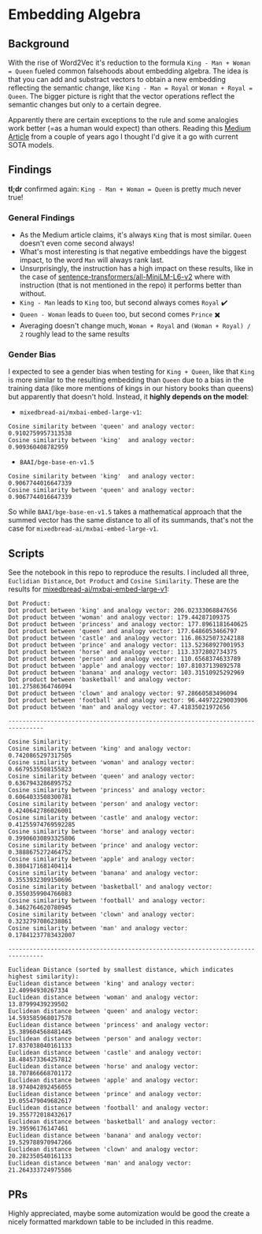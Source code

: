# Embedding Algebra

## Background 
With the rise of Word2Vec it's reduction to the formula `King - Man + Woman = Queen` fueled common falsehoods about embedding algebra.
The idea is that you can add and substract vectors to obtain a new embedding reflecting the semantic change, like `King - Man = Royal` or `Woman + Royal = Queen`. The bigger picture is right that the vector operations reflect the semantic changes but only to a certain degree. 

Apparently there are certain exceptions to the rule and some analogies work better (=as a human would expect) than others. 
Reading this [Medium Article](https://blog.esciencecenter.nl/king-man-woman-king-9a7fd2935a85) from a couple of years ago I thought I'd give it a go with current SOTA models.

## Findings 
**tl;dr** confirmed again: `King - Man + Woman = Queen` is pretty much never true!

### General Findings
- As the Medium article claims, it's always `King` that is most similar. `Queen` doesn't even come second always! 
- What's most interesting is that negative embeddings have the biggest impact, to the word `Man` will always rank last. 
- Unsurprisingly, the instruction has a high impact on these results, like in the case of [sentence-transformers/all-MiniLM-L6-v2](https://huggingface.co/sentence-transformers/all-MiniLM-L6-v2) where with instruction (that is not mentioned in the repo) it performs better than without.
- `King - Man` leads to `King` too, but second always comes `Royal` ✔️
- `Queen - Woman` leads to `Queen` too, but second comes `Prince` ✖️
- Averaging doesn't change much, `Woman + Royal` and `(Woman + Royal) / 2` roughly lead to the same results

### Gender Bias
I expected to see a gender bias when testing for `King + Queen`, like that `King` is more similar to the resulting embedding than `Queen` due to a bias in the training data (like more mentions of kings in our history books than queens) but apparently that doesn't hold. Instead, it **highly depends on the model**:
- `mixedbread-ai/mxbai-embed-large-v1`:
```
Cosine similarity between 'queen' and analogy vector: 0.9102759957313538
Cosine similarity between 'king'  and analogy vector: 0.909360408782959
```
- `BAAI/bge-base-en-v1.5`
```
Cosine similarity between 'king'  and analogy vector: 0.9067744016647339
Cosine similarity between 'queen' and analogy vector: 0.9067744016647339
```
So while `BAAI/bge-base-en-v1.5` takes a mathematical approach that the summed vector has the same distance to all of its summands, that's not the case for `mixedbread-ai/mxbai-embed-large-v1`.

## Scripts
See the notebook in this repo to reproduce the results. I included all three, `Euclidian Distance`, `Dot Product` and `Cosine Similarity`. These are the results for [mixedbread-ai/mxbai-embed-large-v1](https://huggingface.co/mixedbread-ai/mxbai-embed-large-v1):

```
Dot Product:
Dot product between 'king' and analogy vector: 206.02333068847656
Dot product between 'woman' and analogy vector: 179.44287109375
Dot product between 'princess' and analogy vector: 177.8961181640625
Dot product between 'queen' and analogy vector: 177.6486053466797
Dot product between 'castle' and analogy vector: 116.86325073242188
Dot product between 'prince' and analogy vector: 113.52368927001953
Dot product between 'horse' and analogy vector: 113.3372802734375
Dot product between 'person' and analogy vector: 110.6568374633789
Dot product between 'apple' and analogy vector: 107.81037139892578
Dot product between 'banana' and analogy vector: 103.31510925292969
Dot product between 'basketball' and analogy vector: 101.27586364746094
Dot product between 'clown' and analogy vector: 97.28660583496094
Dot product between 'football' and analogy vector: 96.44972229003906
Dot product between 'man' and analogy vector: 47.41835021972656

--------------------------------------------------------------------------------

Cosine Similarity:
Cosine similarity between 'king' and analogy vector: 0.7420865297317505
Cosine similarity between 'woman' and analogy vector: 0.6679535508155823
Cosine similarity between 'queen' and analogy vector: 0.6367943286895752
Cosine similarity between 'princess' and analogy vector: 0.6064033508300781
Cosine similarity between 'person' and analogy vector: 0.4240642786026001
Cosine similarity between 'castle' and analogy vector: 0.41255974769592285
Cosine similarity between 'horse' and analogy vector: 0.39906030893325806
Cosine similarity between 'prince' and analogy vector: 0.3888675272464752
Cosine similarity between 'apple' and analogy vector: 0.3804171681404114
Cosine similarity between 'banana' and analogy vector: 0.3553932309150696
Cosine similarity between 'basketball' and analogy vector: 0.3550359904766083
Cosine similarity between 'football' and analogy vector: 0.3462764620780945
Cosine similarity between 'clown' and analogy vector: 0.3232797086238861
Cosine similarity between 'man' and analogy vector: 0.17841237783432007

--------------------------------------------------------------------------------

Euclidean Distance (sorted by smallest distance, which indicates highest similarity):
Euclidean distance between 'king' and analogy vector: 12.40994930267334
Euclidean distance between 'woman' and analogy vector: 13.87999439239502
Euclidean distance between 'queen' and analogy vector: 14.593585968017578
Euclidean distance between 'princess' and analogy vector: 15.389604568481445
Euclidean distance between 'person' and analogy vector: 17.837038040161133
Euclidean distance between 'castle' and analogy vector: 18.484573364257812
Euclidean distance between 'horse' and analogy vector: 18.707866668701172
Euclidean distance between 'apple' and analogy vector: 18.974042892456055
Euclidean distance between 'prince' and analogy vector: 19.055479049682617
Euclidean distance between 'football' and analogy vector: 19.355772018432617
Euclidean distance between 'basketball' and analogy vector: 19.39596176147461
Euclidean distance between 'banana' and analogy vector: 19.529788970947266
Euclidean distance between 'clown' and analogy vector: 20.282350540161133
Euclidean distance between 'man' and analogy vector: 21.264333724975586
```

## PRs
Highly appreciated, maybe some automization would be good the create a nicely formatted markdown table to be included in this readme.




